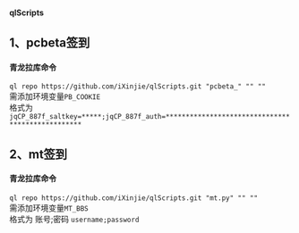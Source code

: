 #### qlScripts
## 1、pcbeta签到
#### 青龙拉库命令
`ql repo https://github.com/iXinjie/qlScripts.git "pcbeta_" "" ""`  
需添加环境变量`PB_COOKIE`  
格式为  `jqCP_887f_saltkey=*****;jqCP_887f_auth=*************************************************`    
## 2、mt签到
#### 青龙拉库命令
`ql repo https://github.com/iXinjie/qlScripts.git "mt.py" "" ""`  
需添加环境变量`MT_BBS`  
格式为 账号;密码  `username;password`

